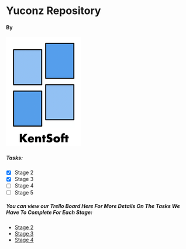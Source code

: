 # Yuconz Repository
#### By
![Logo](/Assets/KentSoftLogo.png)

##### Tasks:

- [x] Stage 2
- [x] Stage 3
- [ ] Stage 4
- [ ] Stage 5

##### You can view our Trello Board Here For More Details On The Tasks We Have To Complete For Each Stage:
- [Stage 2](https://trello.com/b/sGcq4F6V/yuconz-stage-2)
- [Stage 3](https://trello.com/b/9rFdLF5e/yuconz-stage-3)
- [Stage 4](https://trello.com/b/Mj1mRCZN/yuconz-stage-4)